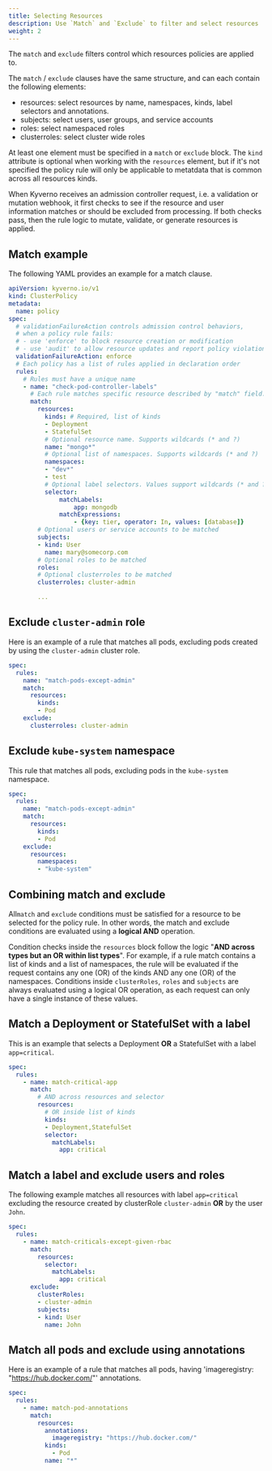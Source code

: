 ```yaml
---
title: Selecting Resources
description: Use `Match` and `Exclude` to filter and select resources
weight: 2
---
```


The `match` and `exclude` filters control which resources policies are applied to. 

The `match` / `exclude` clauses have the same structure, and can each contain the following elements:
* resources: select resources by name, namespaces, kinds, label selectors and annotations.
* subjects: select users, user groups, and service accounts
* roles: select namespaced roles
* clusterroles: select cluster wide roles

At least one element must be specified in a `match` or `exclude` block. The `kind` attribute is optional when working with the `resources` element, but if it's not specified the policy rule will only be applicable to metatdata that is common across all resources kinds.

When Kyverno receives an admission controller request, i.e. a validation or mutation webhook, it first checks to see if the resource and user information matches or should be excluded from processing. If both checks pass, then the rule logic to mutate, validate, or generate resources is applied.

## Match example

The following YAML provides an example for a match clause.

````yaml
apiVersion: kyverno.io/v1
kind: ClusterPolicy
metadata:
  name: policy
spec:
  # validationFailureAction controls admission control behaviors, 
  # when a policy rule fails:
  # - use 'enforce' to block resource creation or modification
  # - use 'audit' to allow resource updates and report policy violations
  validationFailureAction: enforce
  # Each policy has a list of rules applied in declaration order
  rules:
    # Rules must have a unique name
    - name: "check-pod-controller-labels"      
      # Each rule matches specific resource described by "match" field.
      match:
        resources:
          kinds: # Required, list of kinds
          - Deployment
          - StatefulSet
          # Optional resource name. Supports wildcards (* and ?)
          name: "mongo*" 
          # Optional list of namespaces. Supports wildcards (* and ?)
          namespaces: 
          - "dev*"
          - test
          # Optional label selectors. Values support wildcards (* and ?)
          selector: 
              matchLabels:
                  app: mongodb
              matchExpressions:
                  - {key: tier, operator: In, values: [database]}
        # Optional users or service accounts to be matched
        subjects:
        - kind: User
          name: mary@somecorp.com
        # Optional roles to be matched
        roles:
        # Optional clusterroles to be matched
        clusterroles: cluster-admin

        ...

````

## Exclude `cluster-admin` role

Here is an example of a rule that matches all pods, excluding pods created by using the `cluster-admin` cluster role.

````yaml
spec:
  rules:
    name: "match-pods-except-admin"
    match:
      resources:
        kinds:
        - Pod
    exclude:
      clusterroles: cluster-admin
````

## Exclude `kube-system` namespace

This rule that matches all pods, excluding pods in the `kube-system` namespace.

````yaml
spec:
  rules:
    name: "match-pods-except-admin"
    match:
      resources:
        kinds:
        - Pod
    exclude:
      resources:
        namespaces:
        - "kube-system"
````

## Combining match and exclude

All`match` and `exclude` conditions must be satisfied for a resource to be selected for the policy rule. In other words, the match and exclude conditions are evaluated using a **logical AND** operation.

Condition checks inside the `resources` block follow the logic "**AND across types but an OR within list types**". For example, if a rule match contains a list of kinds and a list of namespaces, the rule will be evaluated if the request contains any one (OR) of the kinds AND any one (OR) of the namespaces. Conditions inside `clusterRoles`, `roles` and `subjects` are always evaluated using a logical OR operation, as each request can only have a single instance of these values.


## Match a Deployment or StatefulSet with a label

This is an example that selects a Deployment **OR** a StatefulSet with a label `app=critical`.

````yaml
spec:
  rules:
    - name: match-critical-app
      match:
        # AND across resources and selector
        resources:
          # OR inside list of kinds
          kinds:
          - Deployment,StatefulSet
          selector:
            matchLabels:
              app: critical
````

## Match a label and exclude users and roles

The following example matches all resources with label `app=critical` excluding the resource created by clusterRole `cluster-admin` **OR** by the user `John`.

````yaml
spec:
  rules:
    - name: match-criticals-except-given-rbac
      match:
        resources:
          selector:
            matchLabels:
              app: critical
      exclude:
        clusterRoles:
        - cluster-admin
        subjects:
        - kind: User
          name: John
````

## Match all pods and exclude using annotations

Here is an example of a rule that matches all pods, having 'imageregistry: "https://hub.docker.com/"' annotations.

````yaml
spec:
  rules:
    - name: match-pod-annotations
      match:
        resources:
          annotations:
            imageregistry: "https://hub.docker.com/"
          kinds:
            - Pod
          name: "*"
````
